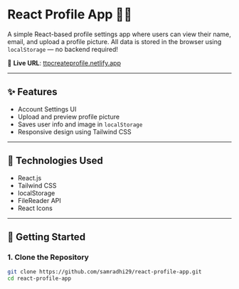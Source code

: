 # React Profile App 🧑‍💻

A simple React-based profile settings app where users can view their name, email, and upload a profile picture. All data is stored in the browser using `localStorage` — no backend required!

🔗 **Live URL**: [ttpcreateprofile.netlify.app](https://ttpcreateprofile.netlify.app)

---

## ✨ Features

-  Account Settings UI
-  Upload and preview profile picture
-  Saves user info and image in `localStorage`
-  Responsive design using Tailwind CSS
  

---


## 🔧 Technologies Used

- React.js
- Tailwind CSS
- localStorage
- FileReader API
- React Icons

---

## 🚀 Getting Started

### 1. Clone the Repository

```bash
git clone https://github.com/samradhi29/react-profile-app.git
cd react-profile-app
